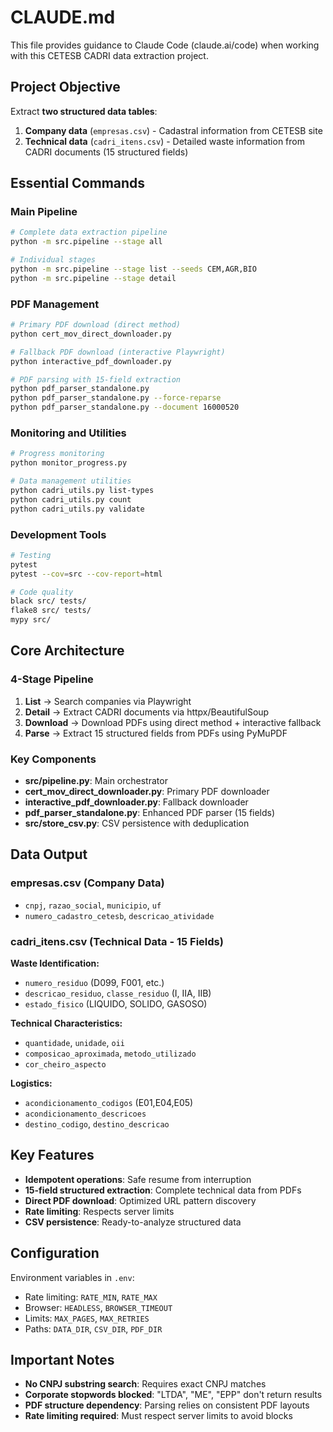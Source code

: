 # CLAUDE.md

This file provides guidance to Claude Code (claude.ai/code) when working with this CETESB CADRI data extraction project.

## Project Objective

Extract **two structured data tables**:
1. **Company data** (`empresas.csv`) - Cadastral information from CETESB site
2. **Technical data** (`cadri_itens.csv`) - Detailed waste information from CADRI documents (15 structured fields)

## Essential Commands

### Main Pipeline
```bash
# Complete data extraction pipeline
python -m src.pipeline --stage all

# Individual stages
python -m src.pipeline --stage list --seeds CEM,AGR,BIO
python -m src.pipeline --stage detail
```

### PDF Management
```bash
# Primary PDF download (direct method)
python cert_mov_direct_downloader.py

# Fallback PDF download (interactive Playwright)
python interactive_pdf_downloader.py

# PDF parsing with 15-field extraction
python pdf_parser_standalone.py
python pdf_parser_standalone.py --force-reparse
python pdf_parser_standalone.py --document 16000520
```

### Monitoring and Utilities
```bash
# Progress monitoring
python monitor_progress.py

# Data management utilities
python cadri_utils.py list-types
python cadri_utils.py count
python cadri_utils.py validate
```

### Development Tools
```bash
# Testing
pytest
pytest --cov=src --cov-report=html

# Code quality
black src/ tests/
flake8 src/ tests/
mypy src/
```

## Core Architecture

### 4-Stage Pipeline
1. **List** → Search companies via Playwright
2. **Detail** → Extract CADRI documents via httpx/BeautifulSoup
3. **Download** → Download PDFs using direct method + interactive fallback
4. **Parse** → Extract 15 structured fields from PDFs using PyMuPDF

### Key Components
- **src/pipeline.py**: Main orchestrator
- **cert_mov_direct_downloader.py**: Primary PDF downloader
- **interactive_pdf_downloader.py**: Fallback downloader
- **pdf_parser_standalone.py**: Enhanced PDF parser (15 fields)
- **src/store_csv.py**: CSV persistence with deduplication

## Data Output

### empresas.csv (Company Data)
- `cnpj`, `razao_social`, `municipio`, `uf`
- `numero_cadastro_cetesb`, `descricao_atividade`

### cadri_itens.csv (Technical Data - 15 Fields)
**Waste Identification:**
- `numero_residuo` (D099, F001, etc.)
- `descricao_residuo`, `classe_residuo` (I, IIA, IIB)
- `estado_fisico` (LIQUIDO, SOLIDO, GASOSO)

**Technical Characteristics:**
- `quantidade`, `unidade`, `oii`
- `composicao_aproximada`, `metodo_utilizado`
- `cor_cheiro_aspecto`

**Logistics:**
- `acondicionamento_codigos` (E01,E04,E05)
- `acondicionamento_descricoes`
- `destino_codigo`, `destino_descricao`

## Key Features

- **Idempotent operations**: Safe resume from interruption
- **15-field structured extraction**: Complete technical data from PDFs
- **Direct PDF download**: Optimized URL pattern discovery
- **Rate limiting**: Respects server limits
- **CSV persistence**: Ready-to-analyze structured data

## Configuration

Environment variables in `.env`:
- Rate limiting: `RATE_MIN`, `RATE_MAX`
- Browser: `HEADLESS`, `BROWSER_TIMEOUT`
- Limits: `MAX_PAGES`, `MAX_RETRIES`
- Paths: `DATA_DIR`, `CSV_DIR`, `PDF_DIR`

## Important Notes

- **No CNPJ substring search**: Requires exact CNPJ matches
- **Corporate stopwords blocked**: "LTDA", "ME", "EPP" don't return results
- **PDF structure dependency**: Parsing relies on consistent PDF layouts
- **Rate limiting required**: Must respect server limits to avoid blocks